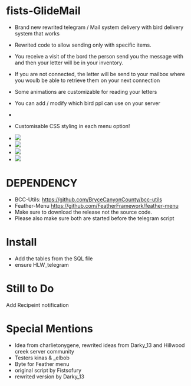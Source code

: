 # fists-GlideMail
- Brand new rewrited telegram / Mail system delivery with bird delivery system that works
- Rewrited code to allow sending only with specific items.
- You receive a visit of the bord the person send you the message with and then your letter will be in your inventory.
- If you are not connected, the letter will be send to your mailbox where you woulb be able to retrieve them on your next connection
- Some animations are customizable for reading your letters
- You can add / modify which bird ppl can use on your server
- 
- Customisable CSS styling in each menu option!

- <img src="https://i.imgur.com/4FuSG7z.png"> 
- <img src="https://i.imgur.com/HMX4off.png"> 
- <img src="https://i.imgur.com/PEYPx9g.png"> 
- <img src="https://i.imgur.com/jez329r.png"> 

# DEPENDENCY
- BCC-Utils: https://github.com/BryceCanyonCounty/bcc-utils
- Feather-Menu https://github.com/FeatherFramework/feather-menu
- Make sure to download the release not the source code.
- Please also make sure both are started before the telegram script

# Install
- Add the tables from the SQL file
- ensure HLW_telegram


# Still to Do
Add Recipeint notification

# Special Mentions
- Idea from charlietonygene, rewrited ideas from Darky_13 and Hillwood creek server community
- Testers kinas & _elbob
- Byte for Feather menu
- original script by Fistsofury
- rewrited version by Darky_13
